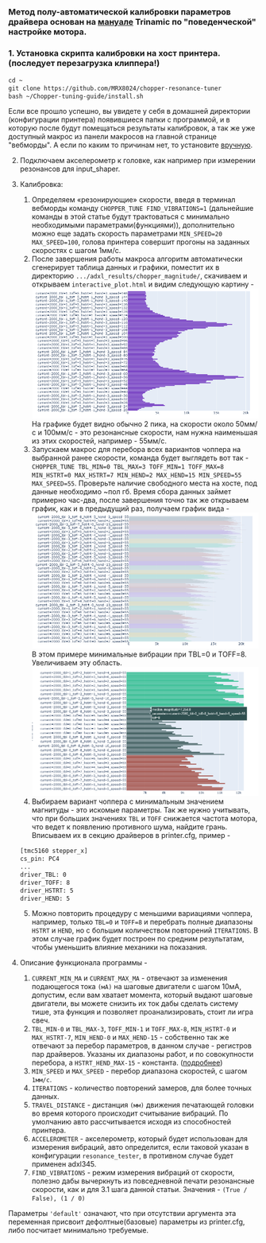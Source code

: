 ### Метод полу-автоматической калибровки параметров драйвера основан на [мануале](https://www.analog.com/en/app-notes/AN-001.html) Trinamic по "поведенческой" настройке мотора.


### 1. Установка скрипта калибровки на хост принтера. (последует перезагрузка клиппера!)
```
cd ~
git clone https://github.com/MRX8024/chopper-resonance-tuner
bash ~/Chopper-tuning-guide/install.sh
```
   Если все прошло успешно, вы увидете у себя в домашней директории (конфигурации принтера) появившиеся папки с программой, и в которую после будут помещаться результаты калибровок, а так же уже доступный макрос из панели макросов на главной странице "вебморды".
   А если по каким то причинам нет, то установите [вручную](/wiki/manual_install_ru.md).

2. Подключаем акселерометр к головке, как например при измерении резонансов для input_shaper.

3. Калибровка:

   1. Определяем «резонирующие» скорости, введя в терминал вебморды команду `CHOPPER_TUNE FIND_VIBRATIONS=1` (дальнейшие команды в этой статье будут трактоваться с минимально необходимыми параметрами(функциями)), дополнительно можно еще задать скорость параметрами `MIN_SPEED=20 MAX_SPEED=100`, голова принтера совершит прогоны на заданных скоростях с шагом 1мм/с.
   2. После завершения работы макроса алгоритм автоматически сгенерирует таблица данных и графики, поместит их в директорию `.../adxl_results/chopper_magnitude/`, скачиваем и открываем `interactive_plot.html` и видим следующую картину -
   ![](/wiki/pictures/img_1.png)
   На графике будет видно обычно 2 пика, на скорости около 50мм/с и 100мм/с - это резонансные скорости, нам нужна наименьшая из этих скоростей, например - 55мм/с.
   3. Запускаем макрос для перебора всех вариантов чоппера на выбранной ранее скорости, команда будет выглядеть вот так 
   -`CHOPPER_TUNE TBL_MIN=0 TBL_MAX=3 TOFF_MIN=1 TOFF_MAX=8 MIN_HSTRT=0 MAX_HSTRT=7 MIN_HEND=2 MAX_HEND=15 MIN_SPEED=55 MAX_SPEED=55`. Проверьте наличие свободного места на хосте, под данные необходимо ~пол гб.
   Время сбора данных займет примерно час-два, после завершения точно так же открываем график, как и в предыдущий раз, получаем график вида -
   ![](/wiki/pictures/img_2.png)
   В этом примере минимальные вибрации при TBL=0 и TOFF=8. Увеличиваем эту область.
   ![](/wiki/pictures/img_3.png)
   4. Выбираем вариант чоппера с минимальным значением магнитуды - это искомые параметры. Так же нужно учитывать, что при больших значениях `TBL` и `TOFF` снижается частота мотора, что ведет к появлению противного шума, найдите грань. 
   Вписываем их в секцию драйверов в printer.cfg, пример -
   ```
   [tmc5160 stepper_x]
   cs_pin: PC4
   ...
   driver_TBL: 0
   driver_TOFF: 8
   driver_HSTRT: 5
   driver_HEND: 5
   ```

   5. Можно повторить процедуру с меньшими вариациями чоппера, например, только `TBL=0` и `TOFF=8` и перебрать полные диапазоны `HSTRT` и `HEND`, но с большим количеством повторений `ITERATIONS`. В этом случае график будет построен по средним результатам, чтобы уменьшить влияние механики на показания.

4. Описание функционала программы -
   1. `CURRENT_MIN_MA` и `CURRENT_MAX_MA` - отвечают за изменения подающегося тока `(мА)` на шаговые двигатели с шагом 10мА, допустим, если вам хватает момента, который выдают шаговые двигатели, вы можете снизить их ток дабы сделать систему тише, эта функция и позволяет проанализировать, стоит ли игра свеч.
   2. `TBL_MIN-0` и `TBL_MAX-3`, `TOFF_MIN-1` и `TOFF_MAX-8`, `MIN_HSTRT-0` и `MAX_HSTRT-7`, `MIN_HEND-0` и `MAX_HEND-15` - собственно так же отвечают за перебор параметров, в данном случае - регистров пар драйверов. Указаны их диапазоны работ, и по совокупности перебора, а `HSTRT_HEND_MAX-15` - константа. ([подробнее](https://www.analog.com/en/app-notes/AN-001.html))
   3. `MIN_SPEED` и `MAX_SPEED` - перебор диапазона скоростей, с шагом `1мм/c`.
   4. `ITERATIONS` - количество повторений замеров, для более точных данных.
   5. `TRAVEL_DISTANCE` - дистанция `(мм)` движения печатающей головки во время которого происходит считывание вибраций. По умолчанию авто рассчитывается исходя из способностей принтера.
   6. `ACCELEROMETER` - акселерометр, который будет использован для измерения вибраций, авто определится, если таковой указан в конфигурации `resonance_tester`, в противном случае будет применен adxl345.
   7. `FIND_VIBRATIONS` - режим измерения вибраций от скорости, полезно дабы вычеркнуть из повседневной печати резонансные скорости, как и для 3.1 шага данной статьи. Значения - `(True / False), (1 / 0)`

Параметры `'default'` означают, что при отсутствии аргумента эта переменная присвоит дефолтные(базовые) параметры из printer.cfg, либо посчитает минимально требуемые.
